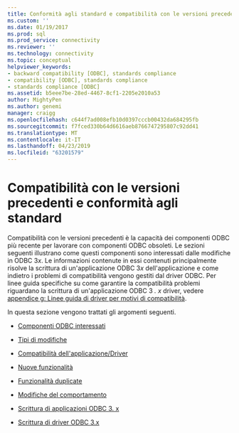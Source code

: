 ```yaml
---
title: Conformità agli standard e compatibilità con le versioni precedenti | Microsoft Docs
ms.custom: ''
ms.date: 01/19/2017
ms.prod: sql
ms.prod_service: connectivity
ms.reviewer: ''
ms.technology: connectivity
ms.topic: conceptual
helpviewer_keywords:
- backward compatibility [ODBC], standards compliance
- compatibility [ODBC], standards compliance
- standards compliance [ODBC]
ms.assetid: b5eee7be-28ed-4467-8cf1-2205e2010a53
author: MightyPen
ms.author: genemi
manager: craigg
ms.openlocfilehash: c644f7ad008efb10d0397cccb00432da684295fb
ms.sourcegitcommit: f7fced330b64d6616aeb8766747295807c92dd41
ms.translationtype: MT
ms.contentlocale: it-IT
ms.lasthandoff: 04/23/2019
ms.locfileid: "63201579"
---
```

# <a name="backward-compatibility-and-standards-compliance"></a>Compatibilità con le versioni precedenti e conformità agli standard
Compatibilità con le versioni precedenti è la capacità dei componenti ODBC più recente per lavorare con componenti ODBC obsoleti. Le sezioni seguenti illustrano come questi componenti sono interessati dalle modifiche in ODBC 3*x*. Le informazioni contenute in essi contenuti principalmente risolve la scrittura di un'applicazione ODBC 3*x* dell'applicazione e come indietro i problemi di compatibilità vengono gestiti dal driver ODBC. Per linee guida specifiche su come garantire la compatibilità problemi riguardano la scrittura di un'applicazione ODBC 3 *. x* driver, vedere [appendice g: Linee guida di driver per motivi di compatibilità](../../../odbc/reference/appendixes/appendix-g-driver-guidelines-for-backward-compatibility.md).  
  
 In questa sezione vengono trattati gli argomenti seguenti.  
  
-   [Componenti ODBC interessati](../../../odbc/reference/develop-app/affected-odbc-components.md)  
  
-   [Tipi di modifiche](../../../odbc/reference/develop-app/types-of-changes.md)  
  
-   [Compatibilità dell'applicazione/Driver](../../../odbc/reference/develop-app/application-and-driver-compatibility.md)  
  
-   [Nuove funzionalità](../../../odbc/reference/develop-app/new-features.md)  
  
-   [Funzionalità duplicate](../../../odbc/reference/develop-app/duplicated-features.md)  
  
-   [Modifiche del comportamento](../../../odbc/reference/develop-app/behavioral-changes.md)  
  
-   [Scrittura di applicazioni ODBC 3. x](../../../odbc/reference/develop-app/writing-odbc-3-x-applications.md)  
  
-   [Scrittura di driver ODBC 3.x](../../../odbc/reference/develop-app/writing-odbc-3-x-drivers.md)
